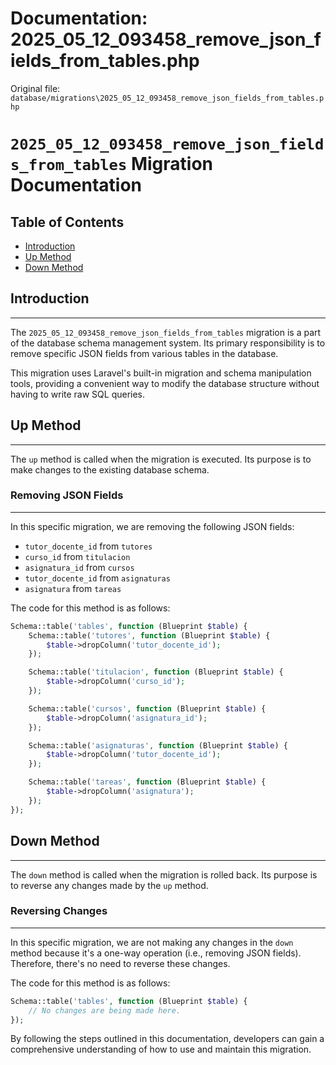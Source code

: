 # Documentation: 2025_05_12_093458_remove_json_fields_from_tables.php

Original file: `database/migrations\2025_05_12_093458_remove_json_fields_from_tables.php`

# `2025_05_12_093458_remove_json_fields_from_tables` Migration Documentation

**Table of Contents**
-----------------

* [Introduction](#introduction)
* [Up Method](#up-method)
* [Down Method](#down-method)

## Introduction
--------------

The `2025_05_12_093458_remove_json_fields_from_tables` migration is a part of the database schema management system. Its primary responsibility is to remove specific JSON fields from various tables in the database.

This migration uses Laravel's built-in migration and schema manipulation tools, providing a convenient way to modify the database structure without having to write raw SQL queries.

## Up Method
------------

The `up` method is called when the migration is executed. Its purpose is to make changes to the existing database schema.

### Removing JSON Fields
-------------------------

In this specific migration, we are removing the following JSON fields:

* `tutor_docente_id` from `tutores`
* `curso_id` from `titulacion`
* `asignatura_id` from `cursos`
* `tutor_docente_id` from `asignaturas`
* `asignatura` from `tareas`

The code for this method is as follows:
```php
Schema::table('tables', function (Blueprint $table) {
    Schema::table('tutores', function (Blueprint $table) {
        $table->dropColumn('tutor_docente_id');
    });

    Schema::table('titulacion', function (Blueprint $table) {
        $table->dropColumn('curso_id');
    });

    Schema::table('cursos', function (Blueprint $table) {
        $table->dropColumn('asignatura_id');
    });

    Schema::table('asignaturas', function (Blueprint $table) {
        $table->dropColumn('tutor_docente_id');
    });

    Schema::table('tareas', function (Blueprint $table) {
        $table->dropColumn('asignatura');
    });
});
```

## Down Method
------------

The `down` method is called when the migration is rolled back. Its purpose is to reverse any changes made by the `up` method.

### Reversing Changes
---------------------

In this specific migration, we are not making any changes in the `down` method because it's a one-way operation (i.e., removing JSON fields). Therefore, there's no need to reverse these changes.

The code for this method is as follows:
```php
Schema::table('tables', function (Blueprint $table) {
    // No changes are being made here.
});
```

By following the steps outlined in this documentation, developers can gain a comprehensive understanding of how to use and maintain this migration.